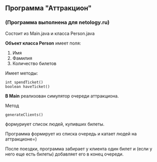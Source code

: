 ## Программа "Аттракцион" ##
### (Программа выполнена для netology.ru) ###

Состоит из Main.java и класса Person.java

**Объект класса Person** имеет поля:
1. Имя
2. Фамилия
3. Количество билетов

Имеет методы:

```
int spendTicket()
boolean haveTicket()
```

**В Main** реализован симулятор очереди аттракциона.

Метод
```
generateClients()
```
формуриует список людей, купивших билеты.

Программа формирует из списка очередь и катает людей на аттракционе=)

После поездки, программа забирает у клиента один билет и (если у него еще есть билеты) добавляет его в конец очереди.